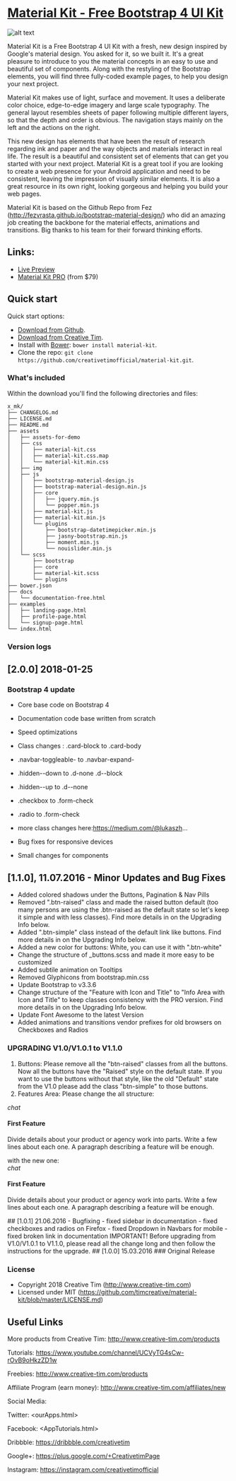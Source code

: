 # [Material Kit - Free Bootstrap 4 UI Kit](http://demos.creative-tim.com/material-kiPolices.html)

![alt text](https://s3.amazonaws.com/creativetim_bucket/products/38/original/opt_mk_thumbnail.jpg "Material Kit Free")

Material Kit is a Free Bootstrap 4 UI Kit with a fresh, new design inspired by Google's material design. You asked for it, so we built it. It's a great pleasure to introduce to you the material concepts in an easy to use and beautiful set of components. Along with the restyling of the Bootstrap elements, you will find three fully-coded example pages, to help you design your next project.

Material Kit makes use of light, surface and movement. It uses a deliberate color choice, edge-to-edge imagery and large scale typography. The general layout resembles sheets of paper following multiple different layers, so that the depth and order is obvious. The navigation stays mainly on the left and the actions on the right.

This new design has elements that have been the result of research regarding ink and paper and the way objects and materials interact in real life. The result is a beautiful and consistent set of elements that can get you started with your next project. Material Kit is a great tool if you are looking to create a web presence for your Android application and need to be consistent, leaving the impression of visually similar elements. It is also a great resource in its own right, looking gorgeous and helping you build your web pages.

Material Kit is based on the Github Repo from Fez (http://fezvrasta.github.io/bootstrap-material-design/) who did an amazing job creating the backbone for the material effects, animations and transitions. Big thanks to his team for their forward thinking efforts.

## Links:

+ [Live Preview](http://demos.creative-tim.com/material-kiPolices.html)
+ [Material Kit PRO](http://demos.creative-tim.com/material-kit-pro/presentation.html) (from $79)

## Quick start

Quick start options:

- [Download from Github](https://github.com/creativetimofficial/material-kit.git).
- [Download from Creative Tim](http://www.creative-tim.com/product/material-kit).
- Install with [Bower](https://bower.io/): ```bower install material-kit```.
- Clone the repo: `git clone https://github.com/creativetimofficial/material-kit.git`.


### What's included

Within the download you'll find the following directories and files:

```
x_mk/
├── CHANGELOG.md
├── LICENSE.md
├── README.md
├── assets
│   ├── assets-for-demo
│   ├── css
│   │   ├── material-kit.css
│   │   ├── material-kit.css.map
│   │   └── material-kit.min.css
│   ├── img
│   ├── js
│   │   ├── bootstrap-material-design.js
│   │   ├── bootstrap-material-design.min.js
│   │   ├── core
│   │   │   ├── jquery.min.js
│   │   │   └── popper.min.js
│   │   ├── material-kit.js
│   │   ├── material-kit.min.js
│   │   └── plugins
│   │       ├── bootstrap-datetimepicker.min.js
│   │       ├── jasny-bootstrap.min.js
│   │       ├── moment.min.js
│   │       └── nouislider.min.js
│   └── scss
│       ├── bootstrap
│       ├── core
│       ├── material-kit.scss
│       └── plugins
├── bower.json
├── docs
│   └── documentation-free.html
├── examples
│   ├── landing-page.html
│   ├── profile-page.html
│   └── signup-page.html
└── index.html
```

### Version logs

## [2.0.0] 2018-01-25
### Bootstrap 4 update
- Core base code on Bootstrap 4
- Documentation code base written from scratch
- Speed optimizations
- Class changes : .card-block to .card-body
- .navbar-toggleable- to .navbar-expand-

- .hidden--down to .d-none .d--block
- .hidden--up to .d--none
- .checkbox to .form-check
- .radio to .form-check
- more class changes here:https://medium.com/@lukaszh...

- Bug fixes for responsive devices
- Small changes for components
## [1.1.0], 11.07.2016 - Minor Updates and Bug Fixes
- Added colored shadows under the Buttons, Pagination & Nav Pills
- Removed ".btn-raised" class and made the raised button default (too many persons are using the .btn-raised as the default state so let's keep it simple and with less classes). Find more details in on the Upgrading Info below.
- Added ".btn-simple" class instead of the default link like buttons. Find more details in on the Upgrading Info below.
- Added a new color for buttons: White, you can use it with ".btn-white"
- Change the structure of \_buttons.scss and made it more easy to be customized
- Added subtile animation on Tooltips
- Removed Glyphicons from bootstrap.min.css
- Update Bootstrap to v3.3.6
- Change structure of the "Feature with Icon and Title" to "Info Area with Icon and Title" to keep classes consistency with the PRO version. Find more details in on the Upgrading Info below.
- Update Font Awesome to the latest Version
- Added animations and transitions vendor prefixes for old browsers on Checkboxes and Radios
### UPGRADING V1.0/V1.0.1 to V1.1.0
1. Buttons:
Please remove all the "btn-raised" classes from all the buttons. Now all the buttons have the "Raised" style on the default state. If you want to use the buttons without that style, like the old "Default" state from the V1.0 please add the class "btn-simple" to those buttons.
2. Features Area:
Please change the all structure:
<div class="feature feature-primary">
<i class="material-icons">chat</i>
<h4 class="title">First Feature</h4>
<p class="description">Divide details about your product or agency work into parts. Write a few lines about each one. A paragraph describing a feature will be enough.</p>
</div>
with the new one:
<div class="info">
<div class="icon icon-primary">
<i class="material-icons">chat</i>
</div>
<h4 class="info-title">First Feature</h4>
<p>Divide details about your product or agency work into parts. Write a few lines about each one. A paragraph describing a feature will be enough.</p>
</div>
## [1.0.1] 21.06.2016 - Bugfixing
- fixed sidebar in documentation
- fixed checkboxes and radios on Firefox
- fixed Dropdown in Navbars for mobile
- fixed broken link in documentation
IMPORTANT! Before upgrading from V1.0/V1.0.1 to V1.1.0, please read all the change long and then follow the instructions for the upgrade.
## [1.0.0] 15.03.2016
### Original Release


### License

- Copyright 2018 Creative Tim (http://www.creative-tim.com)
- Licensed under MIT (https://github.com/timcreative/material-kit/blob/master/LICENSE.md)


## Useful Links

More products from Creative Tim: <http://www.creative-tim.com/products>

Tutorials: <https://www.youtube.com/channel/UCVyTG4sCw-rOvB9oHkzZD1w>

Freebies: <http://www.creative-tim.com/products>

Affiliate Program (earn money): <http://www.creative-tim.com/affiliates/new>

Social Media:

Twitter: <ourApps.html>

Facebook: <AppTutorials.html>

Dribbble: <https://dribbble.com/creativetim>

Google+: <https://plus.google.com/+CreativetimPage>

Instagram: <https://instagram.com/creativetimofficial>
